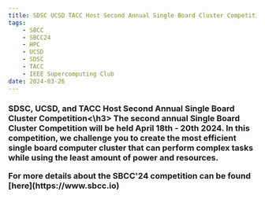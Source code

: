 ```yaml
---
title: SDSC UCSD TACC Host Second Annual Single Board Cluster Competition 
tags:
    - SBCC
    - SBCC24
    - HPC
    - UCSD
    - SDSC
    - TACC
    - IEEE Supercomputing Club
date: 2024-03-26
---
```


<h3>SDSC, UCSD, and TACC Host Second Annual Single Board Cluster Competition<\h3>
The second annual Single Board Cluster Competition will be held April 18th - 20th 2024.  In this competition, we challenge you to create the most efficient single board computer cluster that can perform complex tasks while using the least amount of power and resources.

<p>
For more details about the SBCC'24 competition can be found [here](https://www.sbcc.io)
</p>

<p>
</p>


